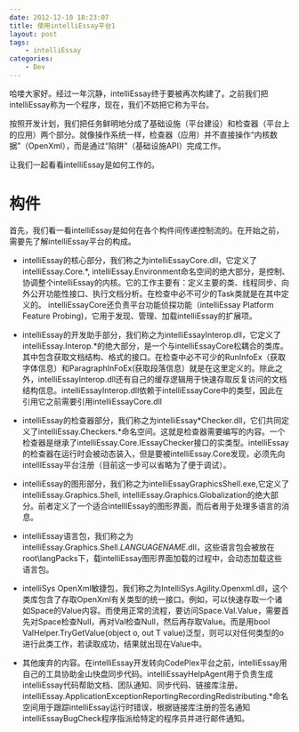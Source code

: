 ```yaml
---
date: 2012-12-10 18:23:07
title: 使用intelliEssay平台1
layout: post
tags:
    - intelliEssay
categories:
    - Dev
---
```


哈喽大家好。经过一年沉静，intelliEssay终于要被再次构建了。之前我们把intelliEssay称为一个程序，现在，我们不妨把它称为平台。

按照开发计划，我们把任务鲜明地分成了基础设施（平台建设）和检查器（平台上的应用）两个部分。就像操作系统一样，检查器（应用）并不直接操作“内核数据”（OpenXml），而是通过“陷阱”（基础设施API）完成工作。

让我们一起看看intelliEssay是如何工作的。
# 构件 #
首先，我们看一看intelliEssay是如何在各个构件间传递控制流的。在开始之前，需要先了解intelliEssay平台的构成。

- intelliEssay的核心部分，我们称之为intelliEssayCore.dll，它定义了intelliEssay.Core.*, intelliEssay.Environment命名空间的绝大部分，是控制、协调整个intelliEssay的内核。它的工作主要有：定义主要的类、线程同步、向外公开功能性接口、执行文档分析。在检查中必不可少的Task类就是在其中定义的。 intelliEssayCore还负责平台功能侦探功能（intelliEssay Platform Feature Probing)，它用于发现、管理、加载intelliEssay的扩展项。

- intelliEssay的开发助手部分，我们称之为intelliEssayInterop.dll，它定义了intelliEssay.Interop.*的绝大部分，是一个与intelliEssayCore松耦合的类库。其中包含获取文档结构、格式的接口。在检查中必不可少的RunInfoEx（获取字体信息）和ParagraphInFoEx(获取段落信息）就是在这里定义的。除此之外，intelliEssayInterop.dll还有自己的缓存逻辑用于快速存取反复访问的文档结构信息。intelliEssayInterop.dll依赖于intelliEssayCore中的类型，因此在引用它之前需要引用intelliEssayCore.dll

- intelliEssay的检查器部分，我们称之为intelliEssay*Checker.dll，它们共同定义了intelliEssay.Checkers.*命名空间。这就是检查器需要编写的内容。一个检查器是继承了intelliEssay.Core.IEssayChecker接口的实类型。intelliEssay的检查器在运行时会被动态装入，但是要被intelliEssay.Core发现，必须先向intellIEssay平台注册（目前这一步可以省略为了便于调试）。

- intelliEssay的图形部分，我们称之为intelliEssayGraphicsShell.exe,它定义了intelliEssay.Graphics.Shell, intelliEssay.Graphics.Globalization的绝大部分。前者定义了一个适合intellIEssay的图形界面，而后者用于处理多语言的消息。

- intelliEssay语言包，我们称之为intelliEssay.Graphics.Shell.*LANGUAGENAME*.dll，这些语言包会被放在root\langPacks下，载intelliEssay图形界面加载的过程中，会动态加载这些语言包。

- intelliSys OpenXml敏捷包，我们称之为IntelliSys.Agility.Openxml.dll，这个类库包含了存取OpenXml有关类型的统一接口。例如，可以快速存取一个诸如Space的Value内容。而使用正常的流程，要访问Space.Val.Value，需要首先对Space检查Null，再对Val检查Null，然后再存取Value。而是用bool ValHelper.TryGetValue<T>(object o, out T value)泛型，则可以对任何类型的o进行此类工作，若读取成功，结果就出现在Value中。

- 其他废弃的内容。在intelliEssay开发转向CodePlex平台之前，intelliEssay用自己的工具协助金山快盘同步代码。intelliEssayHelpAgent用于负责生成intelliEssay代码帮助文档、团队通知、同步代码、链接库注册。intelliEssay.ApplicationExceptionReportingRecordingRedistributing.*命名空间用于跟踪intelliEssay运行时错误，根据链接库注册的签名通知intelliEssayBugCheck程序指派给特定的程序员并进行邮件通知。

